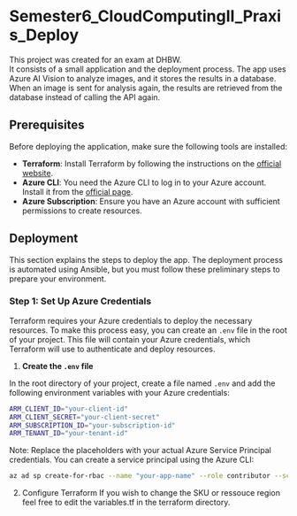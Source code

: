 # Semester6_CloudComputingII_Praxis_Deploy

This project was created for an exam at DHBW.  
It consists of a small application and the deployment process. The app uses Azure AI Vision to analyze images, and it stores the results in a database. When an image is sent for analysis again, the results are retrieved from the database instead of calling the API again.

## Prerequisites

Before deploying the application, make sure the following tools are installed:

- **Terraform**: Install Terraform by following the instructions on the [official website](https://www.terraform.io/downloads).
- **Azure CLI**: You need the Azure CLI to log in to your Azure account. Install it from the [official page](https://learn.microsoft.com/en-us/cli/azure/install-azure-cli).
- **Azure Subscription**: Ensure you have an Azure account with sufficient permissions to create resources.

## Deployment

This section explains the steps to deploy the app. The deployment process is automated using Ansible, but you must follow these preliminary steps to prepare your environment.

### Step 1: Set Up Azure Credentials

Terraform requires your Azure credentials to deploy the necessary resources. To make this process easy, you can create an `.env` file in the root of your project. This file will contain your Azure credentials, which Terraform will use to authenticate and deploy resources.

1. **Create the `.env` file**

In the root directory of your project, create a file named `.env` and add the following environment variables with your Azure credentials:

```bash
ARM_CLIENT_ID="your-client-id"
ARM_CLIENT_SECRET="your-client-secret"
ARM_SUBSCRIPTION_ID="your-subscription-id"
ARM_TENANT_ID="your-tenant-id"
```
Note: Replace the placeholders with your actual Azure Service Principal credentials. You can create a service principal using the Azure CLI:
```bash
az ad sp create-for-rbac --name "your-app-name" --role contributor --scopes /subscriptions/{subscription-id} --sdk-auth
```

2. Configure Terraform
If you wish to change the SKU or ressouce region feel free to edit the variables.tf in the terraform directory.